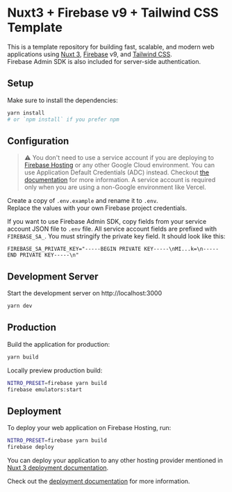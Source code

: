 # Nuxt3 + Firebase v9 + Tailwind CSS Template

This is a template repository for building fast, scalable, and modern web applications using [Nuxt 3](https://nuxt.com), [Firebase](https://firebase.google.com) v9, and [Tailwind CSS](https://tailwindcss.com).<br>
Firebase Admin SDK is also included for server-side authentication.

## Setup
Make sure to install the dependencies:

```bash
yarn install
# or `npm install` if you prefer npm
```

## Configuration
> :warning: You don't need to use a service account if you are deploying to [Firebase Hosting](https://nitro.unjs.io/deploy/providers/firebase) or any other Google Cloud environment. You can use Application Default Credentials (ADC) instead. Checkout [the documentation](https://firebase.google.com/docs/admin/setup#initialize_the_sdk) for more information. A service account is required only when you are using a non-Google environment like Vercel.

Create a copy of `.env.example` and rename it to `.env`.<br>
Replace the values with your own Firebase project credentials.

If you want to use Firebase Admin SDK, copy fields from your service account JSON file to `.env` file. All service account fields are prefixed with `FIREBASE_SA_`. You must stringify the private key field. It should look like this:
```
FIREBASE_SA_PRIVATE_KEY="-----BEGIN PRIVATE KEY-----\nMI...k=\n-----END PRIVATE KEY-----\n"
```

## Development Server

Start the development server on http://localhost:3000

```bash
yarn dev
```

## Production

Build the application for production:

```bash
yarn build
```

Locally preview production build:

```bash
NITRO_PRESET=firebase yarn build
firebase emulators:start
```

## Deployment
To deploy your web application on Firebase Hosting, run:

```bash
NITRO_PRESET=firebase yarn build
firebase deploy
```
You can deploy your application to any other hosting provider mentioned in [Nuxt 3 deployment documentation](https://nuxt.com/docs/getting-started/deployment).

Check out the [deployment documentation](https://nuxt.com/docs/getting-started/deployment) for more information.
